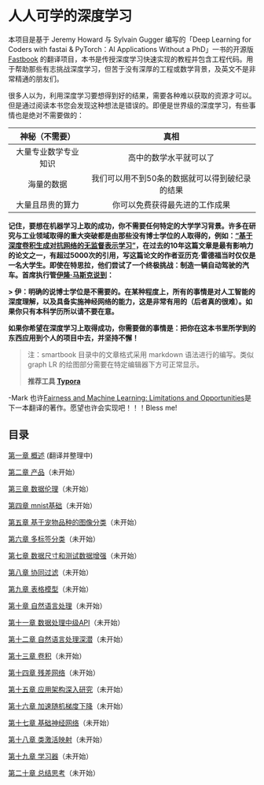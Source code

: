 # 人人可学的深度学习

本项目是基于 Jeremy Howard 与 Sylvain Gugger 编写的「Deep Learning for Coders with fastai & PyTorch：Al Applications Without a PhD」一书的开源版 [Fastbook](https://github.com/fastai/fastbook) 的翻译项目，本书是传授深度学习快速实现的教程并包含工程代码。用于帮助那些有志挑战深度学习，但苦于没有深厚的工程或数学背景，及英文不是非常精通的朋友们。

很多人以为，利用深度学习要想得到好的结果，需要各种难以获取的资源才可以。但是通过阅读本书您会发现这种想法是错误的。即便是世界级的深度学习，有些事情也是绝对不需要做的：

|     神秘（不需要）     |                     真相                     |
| :--------------------: | :------------------------------------------: |
|   大量专业数学专业知识   |         高中的数学水平就可以了         |
|       海量的数据       | 我们可以用不到50条的数据就可以得到破纪录的结果 |
| 大量且昂贵的算力 |        你可以免费获得最先进的工作成果        |

**记住，要想在机器学习上取的成功，你不需要任何特定的大学学习背景。许多在研究与工业领域取得的重大突破都是由那些没有博士学位的人取得的，例如：[“基于深度卷积生成对抗网络的无监督表示学习”](https://arxiv.org/abs/1511.06434)，在过去的10年这篇文章是最有影响力的论文之一，有超过5000次的引用，写这篇论文的作者亚历克·雷德福当时仅仅是一名大学生。即使在特思拉，他们尝试了一个终极挑战：制造一辆自动驾驶的汽车。首席执行管[伊隆·马斯克说到](https://twitter.com/elonmusk/status/1224089444963311616)：**

**> 伊：明确的说博士学位是不需要的。在某种程度上，所有的事情是对人工智能的深度理解，以及具备实施神经网络的能力，这是非常有用的（后者真的很难）。如果你只有本科学历所以请不要在意。**
>
**如果你希望在深度学习上取得成功，你需要做的事情是：把你在这本书里所学到的东西应用到个人的项目中去，并坚持不懈！**
> 注：smartbook 目录中的文章格式采用 markdown 语法进行的编写。类似 graph LR 的绘图部分需要在特定编辑器下方可正常显示。
>
>**推荐工具 [Typora](https://www.typora.io/)**

-Mark 也许[Fairness and Machine Learning: Limitations and Opportunities](https://fairmlbook.org/#course-materials)是下一本翻译的著作。愿望也许会实现吧！！！Bless me!
## 目录

[第一章 概述](./Smartbook_01_intro.ipynb)  (翻译并整理中)

[第二章 产品]()（未开始）

[第三章 数据伦理]()（未开始）

[第四章 mnist基础]()（未开始）

[第五章 基于宠物品种的图像分类]()（未开始）

[第六章 多标签分类]()（未开始）

[第七章 数据尺寸和测试数据增强]()（未开始）

[第八章 协同过滤]()（未开始）

[第九章 表格模型]()（未开始）

[第十章 自然语言处理]()（未开始）

[第十一章 数据处理中级API]()（未开始）

[第十二章 自然语言处理深潜]()（未开始）

[第十三章 卷积]()（未开始）

[第十四章 残差网络]()（未开始）

[第十五章 应用架构深入研究]()（未开始）

[第十六章 加速随机梯度下降]()（未开始）

[第十七章 基础神经网络]()（未开始）

[第十八章 类激活映射]()（未开始）

[第十九章 学习器]()（未开始）

[第二十章 总结思考]()（未开始）
